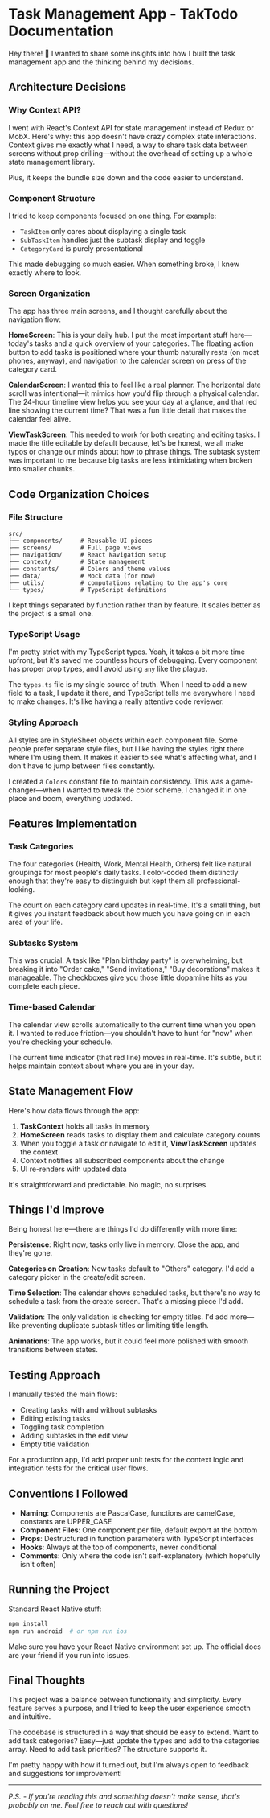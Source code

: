# Task Management App - TakTodo Documentation

Hey there! 👋 I wanted to share some insights into how I built the task management app and the thinking behind my decisions.

## Architecture Decisions

### Why Context API?

I went with React's Context API for state management instead of Redux or MobX. Here's why: this app doesn't have crazy complex state interactions. Context gives me exactly what I need, a way to share task data between screens without prop drilling—without the overhead of setting up a whole state management library.

Plus, it keeps the bundle size down and the code easier to understand.

### Component Structure

I tried to keep components focused on one thing. For example:

- `TaskItem` only cares about displaying a single task
- `SubTaskItem` handles just the subtask display and toggle
- `CategoryCard` is purely presentational

This made debugging so much easier. When something broke, I knew exactly where to look.

### Screen Organization

The app has three main screens, and I thought carefully about the navigation flow:

**HomeScreen**: This is your daily hub. I put the most important stuff here—today's tasks and a quick overview of your categories. The floating action button to add tasks is positioned where your thumb naturally rests (on most phones, anyway), and navigation to the calendar screen on press of the category card.

**CalendarScreen**: I wanted this to feel like a real planner. The horizontal date scroll was intentional—it mimics how you'd flip through a physical calendar. The 24-hour timeline view helps you see your day at a glance, and that red line showing the current time? That was a fun little detail that makes the calendar feel alive.

**ViewTaskScreen**: This needed to work for both creating and editing tasks. I made the title editable by default because, let's be honest, we all make typos or change our minds about how to phrase things. The subtask system was important to me because big tasks are less intimidating when broken into smaller chunks.

## Code Organization Choices

### File Structure

```
src/
├── components/     # Reusable UI pieces
├── screens/        # Full page views
├── navigation/     # React Navigation setup
├── context/        # State management
├── constants/      # Colors and theme values
├── data/           # Mock data (for now)
├── utils/          # computations relating to the app's core
└── types/          # TypeScript definitions
```

I kept things separated by function rather than by feature. It scales better as the project is a small one.

### TypeScript Usage

I'm pretty strict with my TypeScript types. Yeah, it takes a bit more time upfront, but it's saved me countless hours of debugging. Every component has proper prop types, and I avoid using `any` like the plague.

The `types.ts` file is my single source of truth. When I need to add a new field to a task, I update it there, and TypeScript tells me everywhere I need to make changes. It's like having a really attentive code reviewer.

### Styling Approach

All styles are in StyleSheet objects within each component file. Some people prefer separate style files, but I like having the styles right there where I'm using them. It makes it easier to see what's affecting what, and I don't have to jump between files constantly.

I created a `Colors` constant file to maintain consistency. This was a game-changer—when I wanted to tweak the color scheme, I changed it in one place and boom, everything updated.

## Features Implementation

### Task Categories

The four categories (Health, Work, Mental Health, Others) felt like natural groupings for most people's daily tasks. I color-coded them distinctly enough that they're easy to distinguish but kept them all professional-looking.

The count on each category card updates in real-time. It's a small thing, but it gives you instant feedback about how much you have going on in each area of your life.

### Subtasks System

This was crucial. A task like "Plan birthday party" is overwhelming, but breaking it into "Order cake," "Send invitations," "Buy decorations" makes it manageable. The checkboxes give you those little dopamine hits as you complete each piece.

### Time-based Calendar

The calendar view scrolls automatically to the current time when you open it. I wanted to reduce friction—you shouldn't have to hunt for "now" when you're checking your schedule.

The current time indicator (that red line) moves in real-time. It's subtle, but it helps maintain context about where you are in your day.

## State Management Flow

Here's how data flows through the app:

1. **TaskContext** holds all tasks in memory
2. **HomeScreen** reads tasks to display them and calculate category counts
3. When you toggle a task or navigate to edit it, **ViewTaskScreen** updates the context
4. Context notifies all subscribed components about the change
5. UI re-renders with updated data

It's straightforward and predictable. No magic, no surprises.

## Things I'd Improve

Being honest here—there are things I'd do differently with more time:

**Persistence**: Right now, tasks only live in memory. Close the app, and they're gone.

**Categories on Creation**: New tasks default to "Others" category. I'd add a category picker in the create/edit screen.

**Time Selection**: The calendar shows scheduled tasks, but there's no way to schedule a task from the create screen. That's a missing piece I'd add.

**Validation**: The only validation is checking for empty titles. I'd add more—like preventing duplicate subtask titles or limiting title length.

**Animations**: The app works, but it could feel more polished with smooth transitions between states.

## Testing Approach

I manually tested the main flows:

- Creating tasks with and without subtasks
- Editing existing tasks
- Toggling task completion
- Adding subtasks in the edit view
- Empty title validation

For a production app, I'd add proper unit tests for the context logic and integration tests for the critical user flows.

## Conventions I Followed

- **Naming**: Components are PascalCase, functions are camelCase, constants are UPPER_CASE
- **Component Files**: One component per file, default export at the bottom
- **Props**: Destructured in function parameters with TypeScript interfaces
- **Hooks**: Always at the top of components, never conditional
- **Comments**: Only where the code isn't self-explanatory (which hopefully isn't often)

## Running the Project

Standard React Native stuff:

```bash
npm install
npm run android  # or npm run ios
```

Make sure you have your React Native environment set up. The official docs are your friend if you run into issues.

## Final Thoughts

This project was a balance between functionality and simplicity. Every feature serves a purpose, and I tried to keep the user experience smooth and intuitive.

The codebase is structured in a way that should be easy to extend. Want to add task categories? Easy—just update the types and add to the categories array. Need to add task priorities? The structure supports it.

I'm pretty happy with how it turned out, but I'm always open to feedback and suggestions for improvement!

---

_P.S. - If you're reading this and something doesn't make sense, that's probably on me. Feel free to reach out with questions!_
